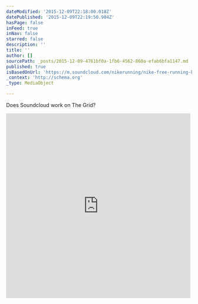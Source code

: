 ```yaml
---
dateModified: '2015-12-09T22:18:00.018Z'
datePublished: '2015-12-09T22:19:50.984Z'
hasPage: false
inFeed: true
inNav: false
starred: false
description: ''
title: ''
author: []
sourcePath: _posts/2015-12-09-4761bf0a-1fb6-4562-860a-efab6bfa1147.md
published: true
isBasedOnUrl: 'https://m.soundcloud.com/nikerunning/nike-free-running-karaoke'
_context: 'http://schema.org'
_type: MediaObject

---
```

Does Soundcloud work on The Grid?

<iframe src="https://cdn.embedly.com/widgets/media.html?src=https%3A%2F%2Fw.soundcloud.com%2Fplayer%2F%3Fvisual%3Dtrue%26url%3Dhttp%253A%252F%252Fapi.soundcloud.com%252Ftracks%252F44315338%26show_artwork%3Dtrue&amp;url=https%3A%2F%2Fm.soundcloud.com%2Fnikerunning%2Fnike-free-running-karaoke&amp;image=http%3A%2F%2Fa1.sndcdn.com%2Fimages%2Ffb_placeholder.png%3F1449676767&amp;key=b7d04c9b404c499eba89ee7072e1c4f7&amp;type=text%2Fhtml&amp;schema=soundcloud" width="500" height="500" scrolling="no" frameborder="0" allowfullscreen="allowfullscreen" style=""></iframe>